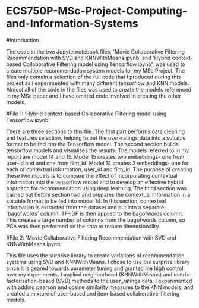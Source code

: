 # ECS750P-MSc-Project-Computing-and-Information-Systems

#Introduction

The code in the two Jupyternotebook files, 'Movie Collaborative Filtering Recommendation with SVD and KNNWithMeans.ipynb' and 'Hybrid context-based Collaborative Filtering model using Tensorflow.ipynb', was used to create multiple recommendation system models for my MSc Project. The files only contain a selection of the full code that I produced during this project as I experimented with many different tensorflow and KNN models. Almost all of the code in the files was used to create the models referenced in my MSc paper and I have omitted code involved in creating the other models. 

#File 1: 'Hybrid context-based Collaborative Filtering model using Tensorflow.ipynb'

There are three sections to this file. The first part performs data cleaning and features selection, helping to put the user-ratings data into a sutiable format to be fed into the Tensorflow model. The second section builds tensorflow models and visualises the results. The models referred to in my report are model 14 and 15. Model 15 creates two embeddings- one from user-id and and one from film_id. Model 14 creates 3 embeddings- one for each of contextual information, user_id and film_id. The purpose of creating these two models is to compare the effect of incorporating contextual information into the tensorflow model and to develop an effective hybrid approach for recommendation using deep learning. The third section was carried out before section two and prepares the contextual information in a suitable format to be fed into model 14. In this section, contextual information is extracted from the dataset and put into a separate 'bagofwords' column. TF-IDF is then applied to the bagofwords column. This creates a large number of columns from the bagofwords column, so PCA was then performed on the data to reduce dimensionality.

#File 2: 'Movie Collaborative Filtering Recommendation with SVD and KNNWithMeans.ipynb'

This file uses the surprise library to create variations of recommendation systems using SVD and KNNWithMeans. I chose to use the surprise library since it is geared towards parameter tuning and granted me high control over my experiments. I applied neighborhood (KNNWithMeans) and matrix-factorisation-based (SVD) methods to the user_ratings data. I experimented with adding pearson and cosine similarity measures to the KNN models, and created a mixture of user-based and item-based collaborative-filtering models. 

